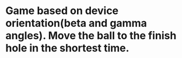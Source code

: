# Game based on device orientation(beta and gamma angles). Move the ball to the finish hole in the shortest time.